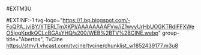 #EXTM3U

#EXTINF:-1 tvg-logo="https://1.bp.blogspot.com/-FoQPA_jviBY/YTERLTmXKPI/AAAAAAAAFVw/iZ1wvyUrHbUOGKTRdlFFXWeO5lggKpdkQCLcBGAsYHQ/s200/WEB%2BTV%2BCINE.webp" group-title="Abertos", TvCine
https://stmv1.vhcast.com/tvcine/tvcine/chunklist_w1852439177.m3u8

